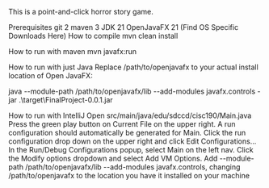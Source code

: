 This is a point-and-click horror story game.

Prerequisites
git 2
maven 3
JDK 21
OpenJavaFX 21 (Find OS Specific Downloads Here)
How to compile
mvn clean install

How to run with maven
mvn javafx:run

How to run with just Java
Replace /path/to/openjavafx to your actual install location of Open JavaFX:

java --module-path /path/to/openjavafx/lib --add-modules javafx.controls -jar .\target\FinalProject-0.0.1.jar

How to run with IntelliJ
Open src/main/java/edu/sdccd/cisc190/Main.java
Press the green play button on Current File on the upper right.
A run configuration should automatically be generated for Main.
Click the run configuration drop down on the upper right and click Edit Configurations...
In the Run/Debug Configurations popup, select Main on the left nav.
Click the Modify options dropdown and select Add VM Options.
Add --module-path /path/to/openjavafx/lib --add-modules javafx.controls, changing /path/to/openjavafx to the location you have it installed on your machine

